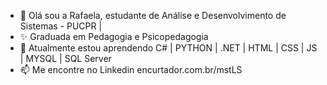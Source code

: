 - 👋 Olá sou a Rafaela, estudante de Análise e Desenvolvimento de Sistemas - PUCPR |
- ✨ Graduada em Pedagogia e Psicopedagogia
- 🌱 Atualmente estou aprendendo C# | PYTHON | .NET | HTML | CSS | JS | MYSQL | SQL Server
- 📫 Me encontre no Linkedin encurtador.com.br/mstLS 

<!---
rafaelaandradec/rafaelaandradec is a special ✨ repository because its `README.md` (this file) appears on your GitHub profile.
You can click the Preview link to take a look at your changes.
--->
